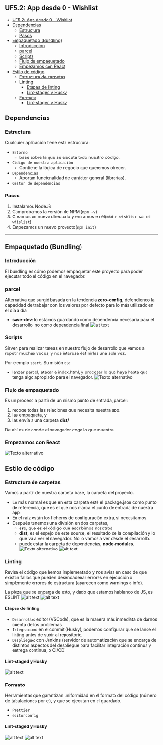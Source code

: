 ## UF5.2: App desde 0 - Wishlist

- [UF5.2: App desde 0 - Wishlist](#uf52-app-desde-0---wishlist)
- [Dependencias](#dependencias)
  - [Estructura](#estructura)
  - [Pasos](#pasos)
- [Empaquetado (Bundling)](#empaquetado-bundling)
  - [Introducción](#introducción)
  - [parcel](#parcel)
  - [Scripts](#scripts)
  - [Flujo de empaquetado](#flujo-de-empaquetado)
  - [Empezamos con React](#empezamos-con-react)
- [Estilo de código](#estilo-de-código)
  - [Estructura de carpetas](#estructura-de-carpetas)
  - [Linting](#linting)
    - [Etapas de linting](#etapas-de-linting)
    - [Lint-staged y Husky](#lint-staged-y-husky)
  - [Formato](#formato)
    - [Lint-staged y Husky](#lint-staged-y-husky-1)

## Dependencias
### Estructura
Cualquier aplicación tiene esta estructura:
- ``Entorno``
    - base sobre la que se ejecuta todo nuestro código.
- ``Código de nuestra aplicación``
  - Contiene la lógica de negocio que queremos ofrecer.
- ``Dependencias``
  - Aportan funcionalidad de carácter general (librerías).
- ``Gestor de dependencias``

### Pasos
1. Instalamos NodeJS  
2. Comprobamos la versión de NPM (``npm -v``)
3. Creamos un nuevo directorio y entramos en él(`mkdir wishlist && cd whislist`)
4. Empezamos un nuevo proyecto(``npm init``)

---
## Empaquetado (Bundling)
### Introducción
El bundling es cómo podemos empaquetar este proyecto para poder ejecutar todo el código en el navegador.
### parcel
Alternativa que surgió basada en la tendencia **zero-config**, defendiendo la capacidad de trabajar con los valores por defecto para lo más utilizado en el día a día
- **save-dev**: lo estamos guardando como dependencia necesaria para el desarrollo, no como dependencia final
![alt text](/UF5%20ReactJS/UF5.2%20Wishlist/img/parcel.PNG)
### Scripts
Sirven para realizar tareas en nuestro flujo de desarrollo que vamos a repetir muchas veces, y nos interesa definirlas una sola vez.

Por ejemplo ``start``. Su misión es:
- lanzar parcel, atacar a index.html, y procesar lo que haya hasta que tenga algo apropiado para el navegador.
![Texto alternativo](/UF5%20ReactJS/UF5.2%20Wishlist/img/Start.PNG)
### Flujo de empaquetado
Es un proceso a partir de un mismo punto de entrada, parcel:
1. recoge todas las relaciones que necesita nuestra app,
2. las empaqueta, y
3. las envía a una carpeta **dist/**

De ahí es de donde el navegador coge lo que muestra.
### Empezamos con React
![Texto alternativo](/UF5%20ReactJS/UF5.2%20Wishlist/img/ReactDOM.PNG)


## Estilo de código
### Estructura de carpetas
Vamos a partir de nuestra carpeta base, la carpeta del proyecto.
- Lo más normal es que en esta carpeta esté el package.json como punto de referencia, que es el que nos marca el punto de entrada de nuestra app
- En el raíz están los ficheros de configuración extra, si necesitamos.
- Después tenemos una división en dos carpetas,
    - **src**, que es el código que escribimos nosotros
    - **dist**, es el espejo de este source, el resultado de la compilación y lo que va a ver el navegador. No lo vamos a ver desde el desarrollo.
    - puede estar la carpeta de dependencias, **node-modules**.
![Texto alternativo](/UF5%20ReactJS/UF5.2%20Wishlist/img/Estructura%20de%20carpetas.PNG)
![alt text](/UF5%20ReactJS/UF5.2%20Wishlist/img/Tipos%20de%20estructura%20de%20carpetas.PNG)
### Linting
Revisa el código que hemos implementado y nos avisa en caso de que existan fallos que pueden desencadenar
errores en ejecución o simplemente errores de estructura (aparecen como warnings o info).

La pieza que se encarga de esto, y dado que estamos hablando de JS, es ESLINT
![alt text](/UF5%20ReactJS/UF5.2%20Wishlist/img/Linting%20%201º.PNG)
![alt text](/UF5%20ReactJS/UF5.2%20Wishlist/img/Linting%20%202º.PNG)
#### Etapas de linting
- ``Desarrollo``: editor (VSCode), que es la manera
más inmediata de darnos cuenta de los problemas
- ``Integración``: en el commit (Husky), podemos
configurar que se lance el linting antes de subir al repositorio.
- ``Despliegue``: con Jenkins (servidor de automatización que se encarga de distintos aspectos del despliegue para facilitar integración continua y entrega continua, o CI/CD)
#### Lint-staged y Husky
![alt text](/UF5%20ReactJS/UF5.2%20Wishlist/img/lint.PNG)
### Formato
Herramientas que garantizan uniformidad en el formato
del código (número de tabulaciones por ej), y que se
ejecutan en el guardado.
- ``Prettier``
- ``editorconfig``
#### Lint-staged y Husky
![alt text](/UF5%20ReactJS/UF5.2%20Wishlist/img/prettier.PNG)
![alt text](/UF5%20ReactJS/UF5.2%20Wishlist/img/prettier%202.PNG)


